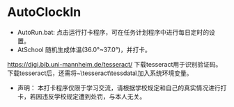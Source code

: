 # AutoClockIn


* AutoRun.bat:
  点击运行打卡程序，可在任务计划程序中进行每日定时的设置。
* AtSchool
  随机生成体温(36.0°~37.0°)，并打卡。

https://digi.bib.uni-mannheim.de/tesseract/ 下载tesseract用于识别验证码。下载tesseract后，还需将~\tesseract\tessdata\加入系统环境变量。

* 声明：
  本打卡程序仅限于学习交流，请根据学校规定和自己的真实情况进行打卡，若因违反学校规定遭到处罚，与本人无关。
